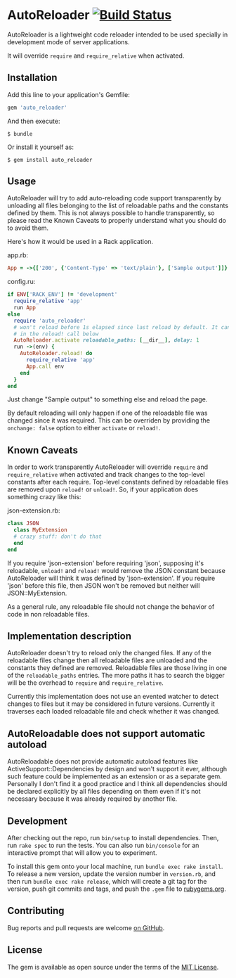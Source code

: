 # AutoReloader [![Build Status](https://travis-ci.org/rosenfeld/auto_reloader.svg?branch=master)](https://travis-ci.org/rosenfeld/auto_reloader)

AutoReloader is a lightweight code reloader intended to be used specially in development mode of server applications.

It will override `require` and `require_relative` when activated.

## Installation

Add this line to your application's Gemfile:

```ruby
gem 'auto_reloader'
```

And then execute:

    $ bundle

Or install it yourself as:

    $ gem install auto_reloader

## Usage

AutoReloader will try to add auto-reloading code support transparently by unloading all files
belonging to the list of reloadable paths and the constants defined by them. This is not always
possible to handle transparently, so please read the Known Caveats to properly understand what
you should do to avoid them.

Here's how it would be used in a Rack application.

app.rb:

```ruby
App = ->{['200', {'Content-Type' => 'text/plain'}, ['Sample output']]}
```

config.ru:

```ruby
if ENV['RACK_ENV'] != 'development'
  require_relative 'app'
  run App
else
  require 'auto_reloader'
  # won't reload before 1s elapsed since last reload by default. It can be overridden
  # in the reload! call below
  AutoReloader.activate reloadable_paths: [__dir__], delay: 1
  run ->(env) {
    AutoReloader.reload! do
      require_relative 'app'
      App.call env
    end
  }
end
```

Just change "Sample output" to something else and reload the page.

By default reloading will only happen if one of the reloadable file was changed since it was
required. This can be overriden by providing the `onchange: false` option to either `activate`
or `reload!`.

## Known Caveats

In order to work transparently AutoReloader will override `require` and `require_relative` when
activated and track changes to the top-level constants after each require. Top-level constants
defined by reloadable files are removed upon `reload!` or `unload!`. So, if your application
does something crazy like this:

json-extension.rb:

```ruby
class JSON
  class MyExtension
  # crazy stuff: don't do that
  end
end
```

If you require 'json-extension' before requiring 'json', supposing it's reloadable, `unload!`
and `reload!` would remove the JSON constant because AutoReloader will think it was defined
by 'json-extension'. If you require 'json' before this file, then JSON won't be removed but
neither will JSON::MyExtension.

As a general rule, any reloadable file should not change the behavior of code in non
reloadable files.

## Implementation description

AutoReloader doesn't try to reload only the changed files. If any of the reloadable files change
then all reloadable files are unloaded and the constants they defined are removed. Reloadable
files are those living in one of the `reloadable_paths` entries. The more paths it has to search
the bigger will be the overhead to `require` and `require_relative`.

Currently this implementation does not use an evented watcher to detect changes to files but
it may be considered in future versions. Currently it traverses each loaded reloadable file and
check whether it was changed.

## AutoReloadable does not support automatic autoload

AutoReloadable does not provide automatic autoload features like ActiveSupport::Dependencies
by design and won't support it ever, although such feature could be implemented as an extension
or as a separate gem. Personally I don't find it a good practice and I think all dependencies
should be declared explicitly by all files depending on them even if it's not necessary because
it was already required by another file.

## Development

After checking out the repo, run `bin/setup` to install dependencies. Then, run `rake spec`
to run the tests. You can also run `bin/console` for an interactive prompt that will allow
you to experiment.

To install this gem onto your local machine, run `bundle exec rake install`. To release a
new version, update the version number in `version.rb`, and then run `bundle exec rake release`,
which will create a git tag for the version, push git commits and tags, and push the `.gem`
file to [rubygems.org](https://rubygems.org).

## Contributing

Bug reports and pull requests are welcome
[on GitHub](https://github.com/rosenfeld/auto_reloader).


## License

The gem is available as open source under the terms of the
[MIT License](http://opensource.org/licenses/MIT).

